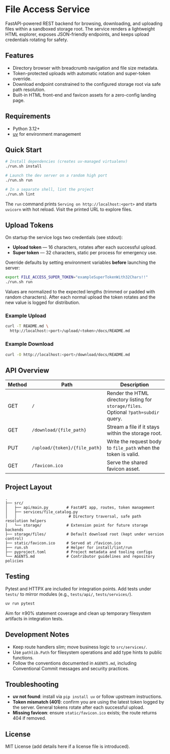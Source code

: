 # File Access Service

FastAPI-powered REST backend for browsing, downloading, and uploading files within a sandboxed storage root. The service renders a lightweight HTML explorer, exposes JSON-friendly endpoints, and keeps upload credentials rotating for safety.

## Features
- Directory browser with breadcrumb navigation and file size metadata.
- Token-protected uploads with automatic rotation and super-token override.
- Download endpoint constrained to the configured storage root via safe path resolution.
- Built-in HTML front-end and favicon assets for a zero-config landing page.

## Requirements
- Python 3.12+
- [uv](https://docs.astral.sh/uv/) for environment management

## Quick Start
```bash
# Install dependencies (creates uv-managed virtualenv)
./run.sh install

# Launch the dev server on a random high port
./run.sh run

# In a separate shell, lint the project
./run.sh lint
```

The `run` command prints `Serving on http://localhost:<port>` and starts `uvicorn` with hot reload. Visit the printed URL to explore files.

## Upload Tokens
On startup the service logs two credentials (see stdout):
- **Upload token** &mdash; 16 characters, rotates after each successful upload.
- **Super token** &mdash; 32 characters, static per process for emergency use.

Override defaults by setting environment variables **before** launching the server:
```bash
export FILE_ACCESS_SUPER_TOKEN="exampleSuperTokenWith32Chars!!"
./run.sh run
```
Values are normalized to the expected lengths (trimmed or padded with random characters). After each normal upload the token rotates and the new value is logged for distribution.

### Example Upload
```bash
curl -T README.md \
  http://localhost:<port>/upload/<token>/docs/README.md
```

### Example Download
```bash
curl -O http://localhost:<port>/download/docs/README.md
```

## API Overview
| Method | Path | Description |
| --- | --- | --- |
| GET | `/` | Render the HTML directory listing for `storage/files`. Optional `?path=subdir` query. |
| GET | `/download/{file_path}` | Stream a file if it stays within the storage root. |
| PUT | `/upload/{token}/{file_path}` | Write the request body to `file_path` when the token is valid. |
| GET | `/favicon.ico` | Serve the shared favicon asset. |

## Project Layout
```
.
├── src/
│   ├── api/main.py        # FastAPI app, routes, token management
│   ├── services/file_catalog.py
│   │                       # Directory traversal, safe path resolution helpers
│   └── storage/           # Extension point for future storage backends
├── storage/files/         # Default download root (kept under version control)
├── static/favicon.ico     # Served at /favicon.ico
├── run.sh                 # Helper for install/lint/run
├── pyproject.toml         # Project metadata and tooling configs
└── AGENTS.md              # Contributor guidelines and repository policies
```

## Testing
Pytest and HTTPX are included for integration points. Add tests under `tests/` to mirror modules (e.g., `tests/api/`, `tests/services/`).
```bash
uv run pytest
```
Aim for ≥90% statement coverage and clean up temporary filesystem artifacts in integration tests.

## Development Notes
- Keep route handlers slim; move business logic to `src/services/`.
- Use `pathlib.Path` for filesystem operations and add type hints to public functions.
- Follow the conventions documented in `AGENTS.md`, including Conventional Commit messages and security practices.

## Troubleshooting
- **uv not found**: install via `pip install uv` or follow upstream instructions.
- **Token mismatch (401)**: confirm you are using the latest token logged by the server. General tokens rotate after each successful upload.
- **Missing favicon**: ensure `static/favicon.ico` exists; the route returns 404 if removed.

## License
MIT License (add details here if a license file is introduced).
